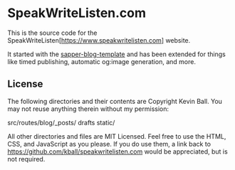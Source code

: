 # SpeakWriteListen.com


This is the source code for the SpeakWriteListen[https://www.speakwritelisten.com] website.

It started with the [sapper-blog-template](Charca/sapper-blog-template) and has been extended for things like timed publishing, automatic og:image generation, and more.


## License
The following directories and their contents are Copyright Kevin Ball. You may not reuse anything therein without my permission:

src/routes/blog/_posts/
drafts
static/

All other directories and files are MIT Licensed. Feel free to use the HTML, CSS, and JavaScript as you please. If you do use them, a link back to https://github.com/kball/speakwritelisten.com would be appreciated, but is not required.

